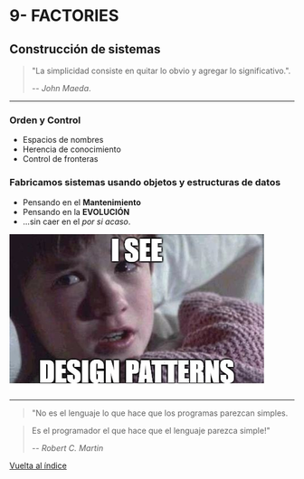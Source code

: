 # 9- FACTORIES

## Construcción de sistemas

> "La simplicidad consiste en quitar lo obvio y agregar lo significativo.".
>
> -- _John Maeda_.

---

### Orden y Control

- Espacios de nombres
- Herencia de conocimiento
- Control de fronteras

### Fabricamos sistemas usando objetos y estructuras de datos

- Pensando en el **Mantenimiento**
- Pensando en la **EVOLUCIÓN**
- ...sin caer en el _por si acaso_.

![A veces veo patrones de diseño](./isee.jpg)

---

> "No es el lenguaje lo que hace que los programas parezcan simples.

> Es el programador el que hace que el lenguaje parezca simple!"
>
> -- _Robert C. Martin_

[Vuelta al índice](./readme.md)
